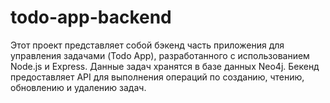 # todo-app-backend
Этот проект представляет собой бэкенд часть приложения для управления задачами (Todo App), разработанного с использованием Node.js и Express. Данные задач хранятся в базе данных Neo4j. Бекенд предоставляет API для выполнения операций по созданию, чтению, обновлению и удалению задач.